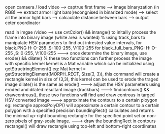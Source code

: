 




open camaera / load video
--> captrue first frame --> image binaryzation (in RGB) 
--> extract armor light bars(recongnised in binarized mode)
--> select all the armor light bars
--> calcaulate distance between bars
--> output ceter coordinator

read in imgae /video --> 
				use cvtColor() && inrange() to initailly process the frame into binary image (white area is wanted)
				% using track_bars to manipulate  HSV parameters to find out intrested value intervals,
				 for black.PNG  H: O-255 ,S: 100-255, V:100-255
				 for black_full_bars_PNG: H: O-255 ,S: 0-255, V:100-255
				--->
				once determine the binary image, use erode() &&  dilate()
				% these two functions can further process the image with specific kernel
				 kernel is a Mat variable which can be initialized using getStructringElement()
				 eg: Mat kernel = getStructringElement(MORPH_RECT, Size(3, 3)), 
				 this command will create a rectangle kernel in size of (3,3), this kernel can be used to erode the traged image 
				 dilate() is the same as erode()
				--->
				adjust the HSV parameters using eroded and dilated resultant image (trackbars)
				--->
				findcontours() && drawcontrous(), these two functions will find and draw controus in targed HSV converted image
				---> approximate the contours to a certain ploygon eg: rectangle
				approxPolyDP() will approximate a certain contour to a certain polygon with a specified precision
				boundingRect() calculates and returns the minimal up-right bounding rectangle 
							   for the specified point set or non-zero pixels of gray-scale image.
				---> draw the boundingRect in contours
				rectangel() will draw rectangle using top-left and bottom-right coordinates
				